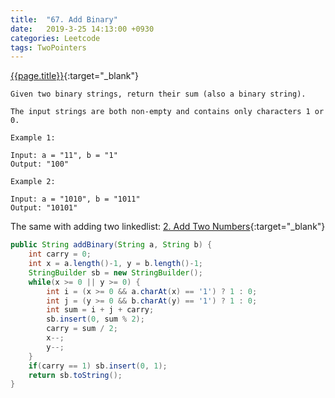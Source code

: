 ```yaml
---
title:  "67. Add Binary"
date:   2019-3-25 14:13:00 +0930
categories: Leetcode
tags: TwoPointers
---
```


[{{page.title}}](https://leetcode.com/problems/add-binary/){:target="_blank"}

    Given two binary strings, return their sum (also a binary string).

    The input strings are both non-empty and contains only characters 1 or 0.

    Example 1:

    Input: a = "11", b = "1"
    Output: "100"

    Example 2:

    Input: a = "1010", b = "1011"
    Output: "10101"




The same with adding two linkedlist:
[2. Add Two Numbers](https://leetcode.com/problems/add-two-numbers/){:target="_blank"}


```java
public String addBinary(String a, String b) {
    int carry = 0;
    int x = a.length()-1, y = b.length()-1;
    StringBuilder sb = new StringBuilder();
    while(x >= 0 || y >= 0) {
        int i = (x >= 0 && a.charAt(x) == '1') ? 1 : 0;
        int j = (y >= 0 && b.charAt(y) == '1') ? 1 : 0;
        int sum = i + j + carry;
        sb.insert(0, sum % 2);
        carry = sum / 2;
        x--;
        y--;
    }
    if(carry == 1) sb.insert(0, 1);
    return sb.toString();
}
```
